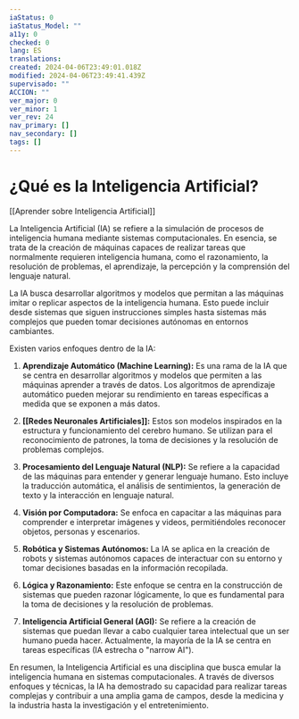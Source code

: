 ```yaml
---
iaStatus: 0
iaStatus_Model: ""
a11y: 0
checked: 0
lang: ES
translations: 
created: 2024-04-06T23:49:01.018Z
modified: 2024-04-06T23:49:41.439Z
supervisado: ""
ACCION: ""
ver_major: 0
ver_minor: 1
ver_rev: 24
nav_primary: []
nav_secondary: []
tags: []
---
```

# ¿Qué es la Inteligencia Artificial?

[[Aprender sobre Inteligencia Artificial]]

La Inteligencia Artificial (IA) se refiere a la simulación de procesos de inteligencia humana mediante sistemas computacionales. En esencia, se trata de la creación de máquinas capaces de realizar tareas que normalmente requieren inteligencia humana, como el razonamiento, la resolución de problemas, el aprendizaje, la percepción y la comprensión del lenguaje natural.

La IA busca desarrollar algoritmos y modelos que permitan a las máquinas imitar o replicar aspectos de la inteligencia humana. Esto puede incluir desde sistemas que siguen instrucciones simples hasta sistemas más complejos que pueden tomar decisiones autónomas en entornos cambiantes.

Existen varios enfoques dentro de la IA:

1. **Aprendizaje Automático (Machine Learning):** Es una rama de la IA que se centra en desarrollar algoritmos y modelos que permiten a las máquinas aprender a través de datos. Los algoritmos de aprendizaje automático pueden mejorar su rendimiento en tareas específicas a medida que se exponen a más datos.
    
2. **[[Redes Neuronales Artificiales]]:** Estos son modelos inspirados en la estructura y funcionamiento del cerebro humano. Se utilizan para el reconocimiento de patrones, la toma de decisiones y la resolución de problemas complejos.
    
3. **Procesamiento del Lenguaje Natural (NLP):** Se refiere a la capacidad de las máquinas para entender y generar lenguaje humano. Esto incluye la traducción automática, el análisis de sentimientos, la generación de texto y la interacción en lenguaje natural.
    
4. **Visión por Computadora:** Se enfoca en capacitar a las máquinas para comprender e interpretar imágenes y videos, permitiéndoles reconocer objetos, personas y escenarios.
    
5. **Robótica y Sistemas Autónomos:** La IA se aplica en la creación de robots y sistemas autónomos capaces de interactuar con su entorno y tomar decisiones basadas en la información recopilada.
    
6. **Lógica y Razonamiento:** Este enfoque se centra en la construcción de sistemas que pueden razonar lógicamente, lo que es fundamental para la toma de decisiones y la resolución de problemas.
    
7. **Inteligencia Artificial General (AGI):** Se refiere a la creación de sistemas que puedan llevar a cabo cualquier tarea intelectual que un ser humano pueda hacer. Actualmente, la mayoría de la IA se centra en tareas específicas (IA estrecha o "narrow AI").
    

En resumen, la Inteligencia Artificial es una disciplina que busca emular la inteligencia humana en sistemas computacionales. A través de diversos enfoques y técnicas, la IA ha demostrado su capacidad para realizar tareas complejas y contribuir a una amplia gama de campos, desde la medicina y la industria hasta la investigación y el entretenimiento.